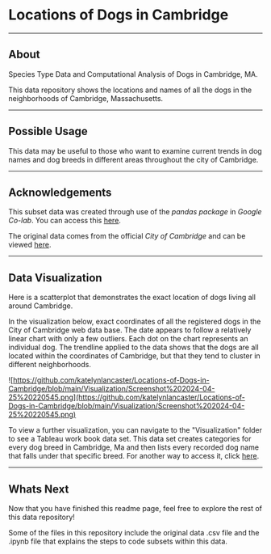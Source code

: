 # Locations of Dogs in Cambridge
---
## About
Species Type Data and Computational Analysis of Dogs in Cambridge, MA.

This data repository shows the locations and names of all the dogs in the neighborhoods of Cambridge, Massachusetts. 

---
## Possible Usage
This data may be useful to those who want to examine current trends in dog names and dog breeds in different areas throughout the city of Cambridge.

---
## Acknowledgements
This subset data was created through use of the *pandas package* in *Google Co-lab*. You can access this [here](https://colab.research.google.com/drive/1wlqt8W69bWM29mIcALyNisbuABiQpQP5?usp=sharing).

The original data comes from the official *City of Cambridge* and can be viewed [here](https://data.cambridgema.gov/stories/s/Dogs-of-Cambridge-Data-Story/qjvj-bebc/).

---
## Data Visualization
Here is a scatterplot that demonstrates the exact location of dogs living all around Cambridge.

In the visualization below, exact coordinates of all the registered dogs in the City of Cambridge web data base. The date appears to follow a relatively linear chart with only a few outliers. Each dot on the chart represents an individual dog. The trendline applied to the data shows that the dogs are all located within the coordinates of Cambridge, but that they tend to cluster in different neighborhoods.

![https://github.com/katelynlancaster/Locations-of-Dogs-in-Cambridge/blob/main/Visualization/Screenshot%202024-04-25%20220545.png](https://github.com/katelynlancaster/Locations-of-Dogs-in-Cambridge/blob/main/Visualization/Screenshot%202024-04-25%20220545.png)

To view a further visualization, you can navigate to the "Visualization" folder to see a Tableau work book data set. This data set creates categories for every dog breed in Cambridge, Ma and then lists every recorded dog name that falls under that specific breed. For another way to access it, click [here](https://github.com/katelynlancaster/Locations-of-Dogs-in-Cambridge/blob/main/Visualization/Dog%20Breeds%20by%20Name.twbx).

---
## Whats Next
Now that you have finished this readme page, feel free to explore the rest of this data repository!

Some of the files in this repository include the original data .csv file and the .ipynb file that explains the steps to code subsets within this data.
